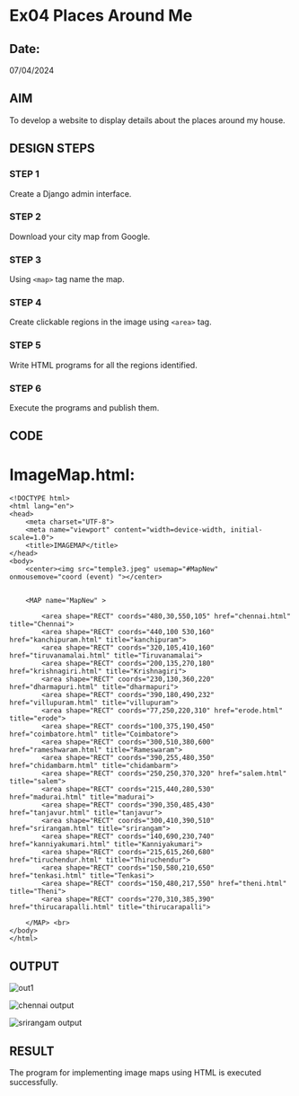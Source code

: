 # Ex04 Places Around Me
## Date: 
07/04/2024
## AIM
To develop a website to display details about the places around my house.

## DESIGN STEPS

### STEP 1
Create a Django admin interface.

### STEP 2
Download your city map from Google.

### STEP 3
Using ```<map>``` tag name the map.

### STEP 4
Create clickable regions in the image using ```<area>``` tag.

### STEP 5
Write HTML programs for all the regions identified.

### STEP 6
Execute the programs and publish them.

## CODE
# ImageMap.html:
```
<!DOCTYPE html>
<html lang="en">
<head>
    <meta charset="UTF-8">
    <meta name="viewport" content="width=device-width, initial-scale=1.0">
    <title>IMAGEMAP</title>
</head>
<body>
    <center><img src="temple3.jpeg" usemap="#MapNew" onmousemove="coord (event) "></center>
    

    <MAP name="MapNew" >
        
        <area shape="RECT" coords="480,30,550,105" href="chennai.html" title="Chennai">
        <area shape="RECT" coords="440,100 530,160" href="kanchipuram.html" title="kanchipuram">
        <area shape="RECT" coords="320,105,410,160" href="tiruvanamalai.html" title="Tiruvanamalai">
        <area shape="RECT" coords="200,135,270,180" href="krishnagiri.html" title="Krishnagiri">
        <area shape="RECT" coords="230,130,360,220" href="dharmapuri.html" title="dharmapuri">
        <area shape="RECT" coords="390,180,490,232" href="villupuram.html" title="villupuram">
        <area shape="RECT" coords="77,250,220,310" href="erode.html" title="erode">
        <area shape="RECT" coords="100,375,190,450" href="coimbatore.html" title="Coimbatore">
        <area shape="RECT" coords="300,510,380,600" href="rameshwaram.html" title="Rameswaram">
        <area shape="RECT" coords="390,255,480,350" href="chidambarm.html" title="chidambarm">
        <area shape="RECT" coords="250,250,370,320" href="salem.html" title="salem">
        <area shape="RECT" coords="215,440,280,530" href="madurai.html" title="madurai">
        <area shape="RECT" coords="390,350,485,430" href="tanjavur.html" title="tanjavur">
        <area shape="RECT" coords="300,410,390,510" href="srirangam.html" title="srirangam">
        <area shape="RECT" coords="140,690,230,740" href="kanniyakumari.html" title="Kanniyakumari">
        <area shape="RECT" coords="215,615,260,680" href="tiruchendur.html" title="Thiruchendur">
        <area shape="RECT" coords="150,580,210,650" href="tenkasi.html" title="Tenkasi">
        <area shape="RECT" coords="150,480,217,550" href="theni.html" title="Theni">
        <area shape="RECT" coords="270,310,385,390" href="thirucarapalli.html" title="thirucarapalli">
        
    </MAP> <br>
</body>
</html>

```

## OUTPUT

![out1](https://github.com/KGSatheeshKumar/NearMe/assets/128453421/bdc20286-ff1e-49b5-8678-e4054a62db2c)

![chennai output](https://github.com/KGSatheeshKumar/NearMe/assets/128453421/bdee1e44-f8e5-4e3f-8d80-b7b2c6102c58)

![srirangam output](https://github.com/KGSatheeshKumar/NearMe/assets/128453421/c107df4f-4f11-4239-91dd-350cf1f99dbb)




## RESULT
The program for implementing image maps using HTML is executed successfully.
